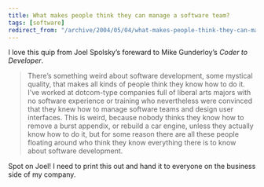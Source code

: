```yaml
---
title: What makes people think they can manage a software team?
tags: [software]
redirect_from: "/archive/2004/05/04/what-makes-people-think-they-can-manage-a-software-team.aspx/"
---
```


I love this quip from Joel Spolsky’s foreward to Mike Gunderloy’s *Coder
to Developer*.

> There’s something weird about software development, some mystical
> quality, that makes all kinds of people think they know how to do it.
> I’ve worked at dotcom-type companies full of liberal arts majors with
> no software experience or training who nevertheless were convinced
> that they knew how to manage software teams and design user
> interfaces. This is weird, because nobody thinks they know how to
> remove a burst appendix, or rebuild a car engine, unless they actually
> know how to do it, but for some reason there are all these people
> floating around who think they know everything there is to know about
> software development.

Spot on Joel! I need to print this out and hand it to everyone on the
business side of my company.

